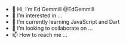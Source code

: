 - 👋 Hi, I’m Ed Gemmill @EdGemmill
- 👀 I’m interested in ...
- 🌱 I’m currently learning JavaScript and Dart
- 💞️ I’m looking to collaborate on ...
- 📫 How to reach me ...

<!---
EdGemmill/EdGemmill is a ✨ special ✨ repository because its `README.md` (this file) appears on your GitHub profile.
You can click the Preview link to take a look at your changes.
--->
